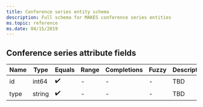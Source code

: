 ```yaml
---
title: Conference series entity schema
description: Full schema for MAKES conference series entities
ms.topic: reference
ms.date: 04/15/2019
---
```


## Conference series attribute fields

Name | Type | Equals | Range | Completions | Fuzzy | Description
--- | --- | --- | --- | --- | --- | ---
id | int64 | :heavy_check_mark: | - | - | - | TBD
type | string | :heavy_check_mark: | - | - | - | TBD

